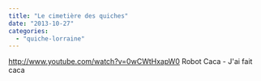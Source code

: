 ```yaml
---
title: "Le cimetière des quiches"
date: "2013-10-27"
categories: 
  - "quiche-lorraine"
---
```


http://www.youtube.com/watch?v=0wCWtHxapW0 Robot Caca - J'ai fait caca
